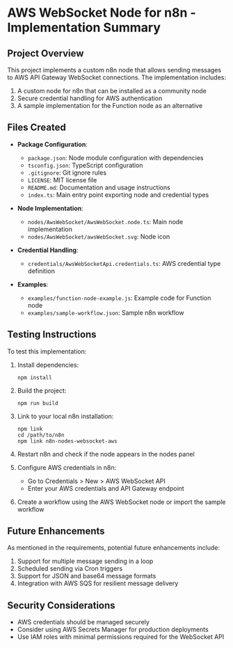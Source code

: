 # AWS WebSocket Node for n8n - Implementation Summary

## Project Overview

This project implements a custom n8n node that allows sending messages to AWS API Gateway WebSocket connections. The implementation includes:

1. A custom node for n8n that can be installed as a community node
2. Secure credential handling for AWS authentication
3. A sample implementation for the Function node as an alternative

## Files Created

- **Package Configuration**:
  - `package.json`: Node module configuration with dependencies
  - `tsconfig.json`: TypeScript configuration
  - `.gitignore`: Git ignore rules
  - `LICENSE`: MIT license file
  - `README.md`: Documentation and usage instructions
  - `index.ts`: Main entry point exporting node and credential types

- **Node Implementation**:
  - `nodes/AwsWebSocket/AwsWebSocket.node.ts`: Main node implementation
  - `nodes/AwsWebSocket/awsWebSocket.svg`: Node icon

- **Credential Handling**:
  - `credentials/AwsWebSocketApi.credentials.ts`: AWS credential type definition

- **Examples**:
  - `examples/function-node-example.js`: Example code for Function node
  - `examples/sample-workflow.json`: Sample n8n workflow

## Testing Instructions

To test this implementation:

1. Install dependencies:
   ```
   npm install
   ```

2. Build the project:
   ```
   npm run build
   ```

3. Link to your local n8n installation:
   ```
   npm link
   cd /path/to/n8n
   npm link n8n-nodes-websocket-aws
   ```

4. Restart n8n and check if the node appears in the nodes panel

5. Configure AWS credentials in n8n:
   - Go to Credentials > New > AWS WebSocket API
   - Enter your AWS credentials and API Gateway endpoint

6. Create a workflow using the AWS WebSocket node or import the sample workflow

## Future Enhancements

As mentioned in the requirements, potential future enhancements include:

1. Support for multiple message sending in a loop
2. Scheduled sending via Cron triggers
3. Support for JSON and base64 message formats
4. Integration with AWS SQS for resilient message delivery

## Security Considerations

- AWS credentials should be managed securely
- Consider using AWS Secrets Manager for production deployments
- Use IAM roles with minimal permissions required for the WebSocket API
